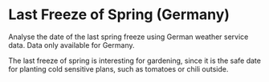 # Last Freeze of Spring (Germany)
Analyse the date of the last spring freeze using German weather service data. 
Data only available for Germany.

The last freeze of spring is interesting for gardening, since it is the safe date for planting cold sensitive plans, such as tomatoes or chili outside. 
